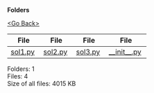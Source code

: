 **Folders**

[&lt;Go Back&gt;](../right.html)

<table><thead><tr class="header"><th><strong>File</strong></th><th><strong>File</strong></th><th><strong>File</strong></th><th><strong>File</strong></th></tr></thead><tbody><tr class="odd"><td><a href="sol1.py">sol1.py</a> </td><td><a href="sol2.py">sol2.py</a> </td><td><a href="sol3.py">sol3.py</a> </td><td><a href="__init__.py">__init__.py</a> </td></tr></tbody></table>

Folders: 1  
Files: 4  
Size of all files: 4015 KB
